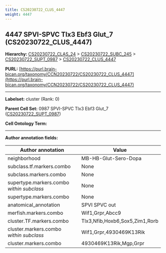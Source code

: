 ```yaml
---
title: CS20230722_CLUS_4447
weight: 4447
---
```

## 4447 SPVI-SPVC Tlx3 Ebf3 Glut_7 (CS20230722_CLUS_4447)
<b>Hierarchy: </b>
[CS20230722_CLAS_24](../CS20230722_CLAS_24) >
[CS20230722_SUBC_245](../CS20230722_SUBC_245) >
[CS20230722_SUPT_0987](../CS20230722_SUPT_0987) >
[CS20230722_CLUS_4447](../CS20230722_CLUS_4447)

**PURL:** [https://purl.brain-bican.org/taxonomy/CCN20230722/CS20230722_CLUS_4447](https://purl.brain-bican.org/taxonomy/CCN20230722/CS20230722_CLUS_4447)

---


**Labelset:** cluster (Rank: 0)

**Parent Cell Set:** 0987 SPVI-SPVC Tlx3 Ebf3 Glut_7 ([CS20230722_SUPT_0987](../CS20230722_SUPT_0987))



**Cell Ontology Term:** 

[MARKER GENES.]: #


---

[TRANSFERRED ANNOTATIONS.]: #


[AUTHOR ANNOTATION FIELDS.]: #


**Author annotation fields:**

| Author annotation | Value |
|-------------------|-------|
|neighborhood|MB-HB-Glut-Sero-Dopa|
|subclass.tf.markers.combo|None|
|subclass.markers.combo|None|
|supertype.markers.combo _within subclass_|None|
|supertype.markers.combo|None|
|anatomical_annotation|SPVI SPVC out|
|merfish.markers.combo|Wif1,Grpr,Abcc9|
|cluster.TF.markers.combo|Tlx3,Nfib,Hoxb6,Sox5,Zim1,Rorb|
|cluster.markers.combo _within subclass_|Wif1,Grpr,4930469K13Rik|
|cluster.markers.combo|4930469K13Rik,Mgp,Grpr|
